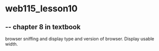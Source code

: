 # web115_lesson10
--
chapter 8 in textbook
--
browser sniffing and display type and version of browser. Display usable width.
